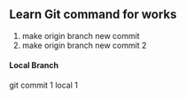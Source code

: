 
## Learn Git command for works
1. make origin branch new commit
2. make origin branch new commit 2

#### Local Branch

git commit 1 local 1


